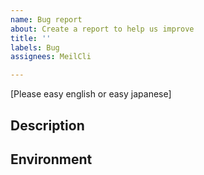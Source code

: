 ```yaml
---
name: Bug report
about: Create a report to help us improve
title: ''
labels: Bug
assignees: MeilCli

---
```


[Please easy english or easy japanese]

## Description

## Environment